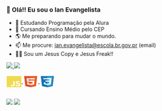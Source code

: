 ### 👋 Olá!! Eu sou o Ian Evangelista
- 👀 Estudando Programação pela Alura
- 🌱 Cursando Ensino Médio pelo CEP
- 🌎 Me preparando para mudar o mundo.
- 📫 Me procure: ian.evangelista@escola.br.gov.pr (email)
- 🙋‍♂️ Sou um Jesus Copy e Jesus Freak!!

<div>
  <a href="https://github.com/Ianzote18">
  <img height="180em" src="https://github-readme-stats.vercel.app/api?username=Ianzote18&show_icons=true&theme=dracula&include_all_commits=true&count_private=true"/>
  <img height="180em" src="https://github-readme-stats.vercel.app/api/top-langs/?username=Ianzote18&layout=compact&langs_count=7&theme=dark"/>
</div> 
<div style="display: inline_block"><br>
  <img align="center" alt="Ian-Js" height="30" width="40" src="https://raw.githubusercontent.com/devicons/devicon/master/icons/javascript/javascript-plain.svg">
  <img align="center" alt="Ian-HTML" height="30" width="40" src="https://raw.githubusercontent.com/devicons/devicon/master/icons/html5/html5-original.svg">
  <img align="center" alt="Ian-CSS" height="30" width="40" src="https://raw.githubusercontent.com/devicons/devicon/master/icons/css3/css3-original.svg">
</div>
	
##
<div>
  <a href="https://www.instagram.com/eusou_ian/" target="_blank"><img src="https://img.shields.io/badge/-Instagram-%23E4405F?style=for-the-badge&logo=instagram&logoColor=white" target="_blank"></a>
  <a href=https://www.linkedin.com/in/ian-evangelista-182690201/ target="_blank"><img src="https://img.shields.io/badge/-LinkedIn-%230077B5?style=for-the-badge&logo=linkedin&logoColor=white" target="_blank"></a>
</div>
